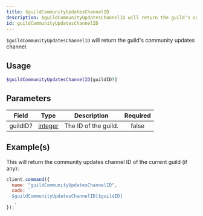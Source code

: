 ```yaml
---
title: $guildCommunityUpdatesChannelID
description: $guildCommunityUpdatesChannelID will return the guild's community updates channel.
id: guildCommunityUpdatesChannelID
---
```


`$guildCommunityUpdatesChannelID` will return the guild's community updates channel.

## Usage

```php
$guildCommunityUpdatesChannelID[guildID?]
```

## Parameters

| Field    | Type                                                                                                | Description          | Required |
| -------- | --------------------------------------------------------------------------------------------------- | -------------------- | :------: |
| guildID? | [integer](https://developer.mozilla.org/en-US/docs/Web/JavaScript/Reference/Global_Objects/Integer) | The ID of the guild. |  false   |

## Example(s)

This will return the community updates channel ID of the current guild (if any):

```javascript
client.command({
  name: "guildCommunityUpdatesChannelID",
  code: `
  $guildCommunityUpdatesChannelID[$guildID]
  `,
});
```
